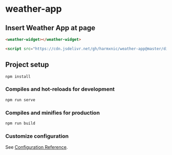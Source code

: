 # weather-app

## Insert Weather App at page
```html
<weather-widget></weather-widget>

<script src="https://cdn.jsdelivr.net/gh/harmxnic/weather-app@master/dist/js/app.48fb373a.js"></script>
```
## Project setup
```
npm install
```

### Compiles and hot-reloads for development
```
npm run serve
```

### Compiles and minifies for production
```
npm run build
```

### Customize configuration
See [Configuration Reference](https://cli.vuejs.org/config/).
